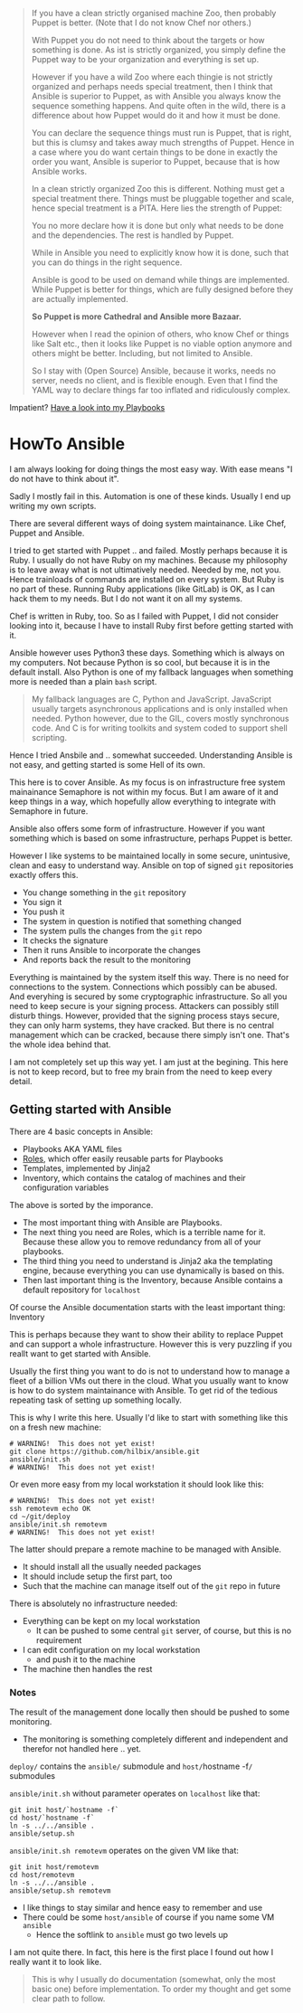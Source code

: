 > If you have a clean strictly organised machine Zoo, then probably Puppet is better.  (Note that I do not know Chef nor others.)
>
> With Puppet you do not need to think about the targets or how something is done.  As ist is strictly organized,
> you simply define the Puppet way to be your organization and everything is set up.
>
> However if you have a wild Zoo where each thingie is not strictly organized and perhaps needs special treatment,
> then I think that Ansible is superior to Puppet, as with Ansible you always know the sequence something happens.
> And quite often in the wild, there is a difference about how Puppet would do it and how it must be done.
>
> You can declare the sequence things must run is Puppet, that is right, but this is clumsy and takes away much strengths
> of Puppet.  Hence in a case where you do want certain things to be done in exactly the order you want,
> Ansible is superior to Puppet, because that is how Ansible works.
>
> In a clean strictly organized Zoo this is different.  Nothing must get a special treatment there.  Things must
> be pluggable together and scale, hence special treatment is a PITA.  Here lies the strength of Puppet:
>
> You no more declare how it is done but only what needs to be done and the dependencies.  The rest is handled by Puppet.
>
> While in Ansible you need to explicitly know how it is done, such that you can do things in the right sequence.
>
> Ansible is good to be used on demand while things are implemented.  While Puppet is better for things,
> which are fully designed before they are actually implemented.
>
> **So Puppet is more Cathedral and Ansible more Bazaar.**
>
> However when I read the opinion of others, who know Chef or things like Salt etc., then it looks like Puppet is no
> viable option anymore and others might be better.  Including, but not limited to Ansible.
>
> So I stay with (Open Source) Ansible, because it works, needs no server, needs no client, and is flexible enough.
> Even that I find the YAML way to declare things far too inflated and ridiculously complex.

Impatient? [Have a look into my Playbooks](https://github.com/hilbix/ansible)

# HowTo Ansible

I am always looking for doing things the most easy way.  With ease means "I do not have to think about it".

Sadly I mostly fail in this.  Automation is one of these kinds.  Usually I end up writing my own scripts.

There are several different ways of doing system maintainance.  Like Chef, Puppet and Ansible.

I tried to get started with Puppet .. and failed.  Mostly perhaps because it is Ruby.  I usually do not have Ruby on my machines.
Because my philosophy is to leave away what is not ultimatively needed.  Needed by me, not you.  Hence trainloads of commands are installed on every system.
But Ruby is no part of these.  Running Ruby applications (like GitLab) is OK, as I can hack them to my needs.  But I do not want it on all my systems.

Chef is written in Ruby, too.  So as I failed with Puppet, I did not consider looking into it, because I have to install Ruby first before getting started with it.

Ansible however uses Python3 these days.  Something which is always on my computers.  Not because Python is so cool, but because it is in the default install.
Also Python is one of my fallback languages when something more is needed than a plain `bash` script.

> My fallback languages are C, Python and JavaScript.  JavaScript usually targets asynchronous applications and is only installed when needed.
> Python however, due to the GIL, covers mostly synchronous code.  And C is for writing toolkits and system coded to support shell scripting.

Hence I tried Ansbile and .. somewhat succeeded.  Understanding Ansible is not easy, and getting started is some Hell of its own.

This here is to cover Ansible.  As my focus is on infrastructure free system mainainance Semaphore is not within my focus.
But I am aware of it and keep things in a way, which hopefully allow everything to integrate with Semaphore in future.

Ansible also offers some form of infrastructure.  However if you want something which is based on some infrastructure, perhaps Puppet is better.

However I like systems to be maintained locally in some secure, unintusive, clean and easy to understand way.
Ansible on top of signed `git` repositories exactly offers this.

- You change something in the `git` repository
- You sign it
- You push it
- The system in question is notified that something changed
- The system pulls the changes from the `git` repo
- It checks the signature
- Then it runs Ansible to incorporate the changes
- And reports back the result to the monitoring

Everything is maintained by the system itself this way.  There is no need for connections to the system.  Connections which possibly can be abused.
And everyhing is secured by some cryptographic infrastructure.  So all you need to keep secure is your signing process.
Attackers can possibly still disturb things.  However, provided that the signing process stays secure, they can only harm systems, they have cracked.
But there is no central management which can be cracked, because there simply isn't one.  That's the whole idea behind that.

I am not completely set up this way yet.  I am just at the begining.  This here is not to keep record, but to free my brain from the need to keep every detail.


## Getting started with Ansible

There are 4 basic concepts in Ansible:

- Playbooks AKA YAML files
- [Roles](roles.md), which offer easily reusable parts for Playbooks
- Templates, implemented by Jinja2
- Inventory, which contains the catalog of machines and their configuration variables

The above is sorted by the imporance.

- The most important thing with Ansible are Playbooks.
- The next thing you need are Roles, which is a terrible name for it.  Because these allow you to remove redundancy from all of your playbooks.
- The third thing you need to understand is Jinja2 aka the templating engine, because everything you can use dynamically is based on this.
- Then last important thing is the Inventory, because Ansible contains a default repository for `localhost`

Of course the Ansible documentation starts with the least important thing:  Inventory

This is perhaps because they want to show their ability to replace Puppet and can support a whole infrastructure.
However this is very puzzling if you reallt want to get started with Ansible.

Usually the first thing you want to do is not to understand how to manage a fleet of a billion VMs out there in the cloud.
What you usually want to know is how to do system maintainance with Ansible.  To get rid of the tedious repeating task of setting up something locally.

This is why I write this here.  Usually I'd like to start with something like this on a fresh new machine:

```
# WARNING!  This does not yet exist!
git clone https://github.com/hilbix/ansible.git
ansible/init.sh
# WARNING!  This does not yet exist!
```

Or even more easy from my local workstation it should look like this:

```
# WARNING!  This does not yet exist!
ssh remotevm echo OK
cd ~/git/deploy
ansible/init.sh remotevm
# WARNING!  This does not yet exist!
```

The latter should prepare a remote machine to be managed with Ansible.

- It should install all the usually needed packages
- It should include setup the first part, too
- Such that the machine can manage itself out of the `git` repo in future

There is absolutely no infrastructure needed:

- Everything can be kept on my local workstation
  - It can be pushed to some central `git` server, of course, but this is no requirement
- I can edit configuration on my local workstation
  - and push it to the machine
- The machine then handles the rest


### Notes

The result of the management done locally then should be pushed to some monitoring.

- The monitoring is something completely different and independent and therefor not handled here .. yet.

`deploy/` contains the `ansible/` submodule and `host/`hostname -f`/` submodules

`ansible/init.sh` without parameter operates on `localhost` like that:

```
git init host/`hostname -f`
cd host/`hostname -f`
ln -s ../../ansible .
ansible/setup.sh
```

`ansible/init.sh remotevm` operates on the given VM like that:

```
git init host/remotevm
cd host/remotevm
ln -s ../../ansible .
ansible/setup.sh remotevm
```

- I like things to stay similar and hence easy to remember and use
- There could be some `host/ansible` of course if you name some VM `ansible`
  - Hence the softlink to `ansible` must go two levels up

I am not quite there.  In fact, this here is the first place I found out how I really want it to look like.

> This is why I usually do documentation (somewhat, only the most basic one) before implementation.  To order my thought and get some clear path to follow.
